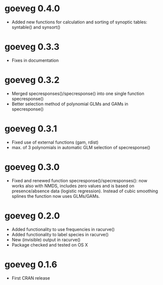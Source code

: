# goeveg 0.4.0
- Added new functions for calculation and sorting of synoptic tables: syntable() and synsort()

# goeveg 0.3.3
- Fixes in documentation

# goeveg 0.3.2
- Merged specresponses()/specresponse() into one single function specresponse()
- Better selection method of polynomial GLMs and GAMs in specresponse()

# goeveg 0.3.1

- Fixed use of external functions (gam, rdist)
- max. of 3 polynomials in automatic GLM selection of specresponse()

# goeveg 0.3.0

- Fixed and renewed function specresponse()/specresponses(): now works also with NMDS, includes zero values and is based on presence/absence data (logistic regression). Instead of cubic smoothing splines the function now uses GLMs/GAMs.

# goeveg 0.2.0

- Added functionality to use frequencies in racurve()
- Added functionality to label species in racurve()
- New (invisible) output in racurve()
- Package checked and tested on OS X

# goeveg 0.1.6

- First CRAN release
